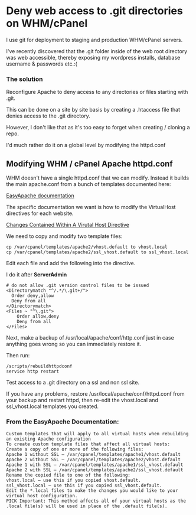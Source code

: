 Deny web access to .git directories on WHM/cPanel
=================================================

I use git for deployment to staging and production WHM/cPanel servers. 

I've recently discovered that the .git folder inside of the web root directory was web accessible, thereby exposing my wordpress installs, database username & passwords etc.:( 

### The solution

Reconfigure Apache to deny access to any directories or files starting with .git. 

This can be done on a site by site basis by creating a .htaccess file that denies access to the .git directory.

However, I don't like that as it's too easy to forget when creating / cloning a repo.

I'd much rather do it on a global level by modifying the httpd.conf

## Modifying WHM / cPanel Apache httpd.conf

WHM doesn't have a single httpd.conf that we can modify.   Instead it builds the main apache.conf from a bunch of templates documented here: 

[EasyApache documentation](http://docs.cpanel.net/twiki/bin/view/EasyApache3/)

The specific documentation we want is how to modify the VirtualHost directives for each website. 

[Changes Contained Within A Virutal Host Directive](http://docs.cpanel.net/twiki/bin/view/EasyApache3/InsideVHost)

We need to copy and modify two template files: 

```
cp /var/cpanel/templates/apache2/vhost.default to vhost.local 
cp /var/cpanel/templates/apache2/ssl_vhost.default to ssl_vhost.local 
```

Edit each file and add the following into the <Virualhost> directive. 

I do it after **ServerAdmin**

```
# do not allow .git version control files to be issued
<Directorymatch "^/.*/\.git+/">
  Order deny,allow
  Deny from all
</Directorymatch>
<Files ~ "^\.git">
    Order allow,deny
    Deny from all 
</Files>
```

Next, make a backup of /usr/local/apache/conf/http.conf just in case anything goes wrong so you can immediately restore it. 

Then run:

```
/scripts/rebuildhttpdconf
service http restart
```

Test access to a .git directory on a ssl and non ssl site.  

If you have any problems, restore /usr/local/apache/conf/httpd.conf from your backup and restart httpd, then re-edit the vhost.local and ssl_vhost.local templates you created. 


### From the EasyApache Documentation:

```
Custom templates that will apply to all virtual hosts when rebuilding an existing Apache configuration
To create custom template files that affect all virtual hosts:
Create a copy of one or more of the following files:
Apache 1 without SSL — /var/cpanel/templates/apache1/vhost.default
Apache 2 without SSL — /var/cpanel/templates/apache2/vhost.default
Apache 1 with SSL — /var/cpanel/templates/apache1/ssl_vhost.default
Apache 2 with SSL — /var/cpanel/templates/apache2/ssl_vhost.default
Rename the copied file to one of the following:
vhost.local — use this if you copied vhost.default.
ssl_vhost.local — use this if you copied ssl_vhost.default.
Edit the *.local files to make the changes you would like to your virtual host configuration.
PICK Important: This method affects all of your virtual hosts as the .local file(s) will be used in place of the .default file(s).
```





